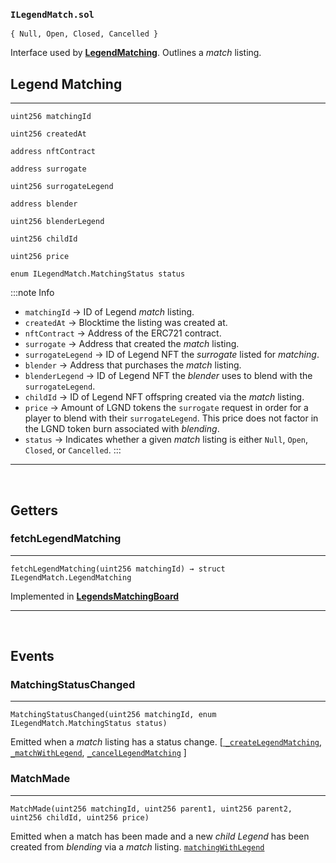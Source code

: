 ### `ILegendMatch.sol`


``` sol title="MatchingStatus | enum"
{ Null, Open, Closed, Cancelled }
```

Interface used by [**LegendMatching**](./LegendMatching). Outlines a *match* listing.
## Legend Matching
---

``` sol title="LegendMatching"
uint256 matchingId

uint256 createdAt

address nftContract

address surrogate

uint256 surrogateLegend

address blender

uint256 blenderLegend

uint256 childId

uint256 price

enum ILegendMatch.MatchingStatus status
```

:::note Info

* `matchingId` &rarr; ID of Legend *match* listing.
* `createdAt` &rarr; Blocktime the listing was created at.
* `nftContract` &rarr; Address of the ERC721 contract.
* `surrogate` &rarr; Address that created the *match* listing.
* `surrogateLegend` &rarr; ID of Legend NFT the *surrogate* listed for *matching*.
* `blender` &rarr; Address that purchases the *match* listing.
* `blenderLegend` &rarr; ID of Legend NFT the *blender* uses to blend with the `surrogateLegend`.
* `childId` &rarr; ID of Legend NFT offspring created via the *match* listing.
* `price` &rarr; Amount of LGND tokens the `surrogate` request in order for a player to blend with their `surrogateLegend`. This price does not factor in the LGND token burn associated with *blending*.
* `status` &rarr; Indicates whether a given *match* listing is either `Null`, `Open`, `Closed`, or `Cancelled`.
:::

---

<br/>

## Getters

### fetchLegendMatching
---

``` sol title="fetchLegendMatching | external"
fetchLegendMatching(uint256 matchingId) → struct ILegendMatch.LegendMatching
```

Implemented in [**LegendsMatchingBoard**](../LegendsMatchingBoard#fetchlegendmatching)


---
<br/>

## Events 

### MatchingStatusChanged
---

``` sol title="MatchingStatusChanged"
MatchingStatusChanged(uint256 matchingId, enum ILegendMatch.MatchingStatus status)
```

Emitted when a *match* listing has a status change.
[[ `_createLegendMatching`](./LegendMatching#_createlegendmatching),
[`_matchWithLegend`](./LegendMatching#_matchwithlegend),
[`_cancelLegendMatching`](./LegendMatching#_cancellegendmatching) ]

### MatchMade
---

``` sol title="MatchMade"
MatchMade(uint256 matchingId, uint256 parent1, uint256 parent2, uint256 childId, uint256 price)
```

Emitted when a match has been made and a new *child Legend* has been created from *blending* via a *match* listing.
[`matchingWithLegend`](../LegendsMatchingBoard#matchwithlegend)




